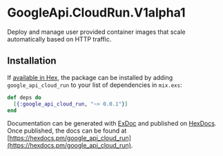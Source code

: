 # GoogleApi.CloudRun.V1alpha1

Deploy and manage user provided container images that scale automatically based on HTTP traffic.

## Installation

If [available in Hex](https://hex.pm/docs/publish), the package can be installed
by adding `google_api_cloud_run` to your list of dependencies in `mix.exs`:

```elixir
def deps do
  [{:google_api_cloud_run, "~> 0.0.1"}]
end
```

Documentation can be generated with [ExDoc](https://github.com/elixir-lang/ex_doc)
and published on [HexDocs](https://hexdocs.pm). Once published, the docs can
be found at [https://hexdocs.pm/google_api_cloud_run](https://hexdocs.pm/google_api_cloud_run).

